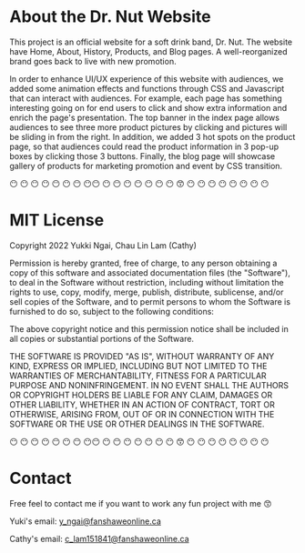 # About the Dr. Nut Website
This project is an official website for a soft drink band, Dr. Nut. The website have Home, About, History, Products, and Blog pages. A well-reorganized brand goes back to live with new promotion. 

In order to enhance UI/UX experience of this website with audiences, we added some animation effects and functions through CSS and Javascript that can interact with audiences. For example, each page has something interesting going on for end users to click and show extra information and enrich the page's presentation. The top banner in the index page allows audiences to see three more product pictures by clicking and pictures will be sliding in from the right. In addition, we added 3 hot spots on the product page, so that audiences could read the product information in 3 pop-up boxes by clicking those 3 buttons. Finally, the blog page will showcase gallery of products for marketing promotion and event by CSS transition.

:no_mouth: :no_mouth: :no_mouth: :no_mouth: :no_mouth: :no_mouth: :no_mouth: :no_mouth::no_mouth: :no_mouth: :no_mouth: :no_mouth: :no_mouth: :no_mouth: :no_mouth: :no_mouth:  :kissing_smiling_eyes: :no_mouth: :no_mouth: :no_mouth: :no_mouth: :no_mouth: :no_mouth: :no_mouth: :no_mouth:

# MIT License

Copyright 2022 Yukki Ngai, Chau Lin Lam (Cathy)

Permission is hereby granted, free of charge, to any person obtaining a copy of this software and associated documentation files (the "Software"), to deal in the Software without restriction, including without limitation the rights to use, copy, modify, merge, publish, distribute, sublicense, and/or sell copies of the Software, and to permit persons to whom the Software is furnished to do so, subject to the following conditions:

The above copyright notice and this permission notice shall be included in all copies or substantial portions of the Software.

THE SOFTWARE IS PROVIDED "AS IS", WITHOUT WARRANTY OF ANY KIND, EXPRESS OR IMPLIED, INCLUDING BUT NOT LIMITED TO THE WARRANTIES OF MERCHANTABILITY, FITNESS FOR A PARTICULAR PURPOSE AND NONINFRINGEMENT. IN NO EVENT SHALL THE AUTHORS OR COPYRIGHT HOLDERS BE LIABLE FOR ANY CLAIM, DAMAGES OR OTHER LIABILITY, WHETHER IN AN ACTION OF CONTRACT, TORT OR OTHERWISE, ARISING FROM, OUT OF OR IN CONNECTION WITH THE SOFTWARE OR THE USE OR OTHER DEALINGS IN THE SOFTWARE.

:no_mouth: :no_mouth: :no_mouth: :no_mouth: :no_mouth: :no_mouth: :no_mouth: :no_mouth::no_mouth: :no_mouth: :no_mouth: :no_mouth: :no_mouth: :no_mouth: :no_mouth: :no_mouth:  :kissing_smiling_eyes: :no_mouth: :no_mouth: :no_mouth: :no_mouth: :no_mouth: :no_mouth: :no_mouth: :no_mouth:

# Contact

Free feel to contact me if you want to work any fun project with me :kissing_smiling_eyes:

Yuki's email: y_ngai@fanshaweonline.ca

Cathy's email: c_lam151841@fanshaweonline.ca

